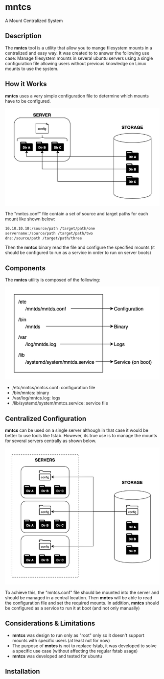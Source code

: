 # mntcs
A Mount Centralized System


## Description

The **mntcs** tool is a utility that allow you to mange filesystem mounts in a centralized and easy way.
It was created to to answer the following use case: Manage filesystem mounts in several ubuntu servers using a single configuration file allowing users without previous knowledge on Linux mounts to use the system.

## How it Works

**mntcs** uses a very simple configuration file to determine which mounts have to be configured. 

<kbd>
  <img src="/docs/basic-architecture.png" width="600">
</kbd>

The "mntcs.conf" file contain a set of source and target paths for each mount like shown below:

```
10.10.10.10:/source/path /target/path/one
servername:/source/path /target/path/two
dns:/source/path /target/path/three
```

Then the **mntcs** binary read the file and configure the specified mounts (it should be configured to run as a service in order to run on server boots)

## Components

The **mntcs** utility is composed of the following:

<kbd>
  <img src="/docs/components.png" width="600">
</kbd>

 - /etc/mntcs/mntcs.conf: configuration file
 - /bin/mntcs: binary
 - /var/log/mntcs.log: logs
 - /lib/systemd/system/mntcs.service: service file

## Centralized Configuration

**mntcs** can be used on a single server although in that case it would be better to use tools like fstab. However, its true use is to manage the mounts for several servers centrally as shown below.

<kbd>
  <img src="/docs/centralized-architecture.png" width="600">
</kbd>

To achieve this, the "mntcs.conf" file should be mounted into the server and should be managed in a central location.
Then **mntcs** will be able to read the configuration file and set the required mounts.
In addition, **mntcs** should be configured as a service to run it at boot (and not only manually)

## Considerations & Limitations

- **mntcs** was design to run only as "root" only so it doesn't support mounts with specific users (at least not for now)
- The purpose of **mntcs** is not to replace fstab, it was developed to solve a specific use case (without affecting the regular fstab usage)
- **mntcs** was developed and tested for ubuntu

## Installation

